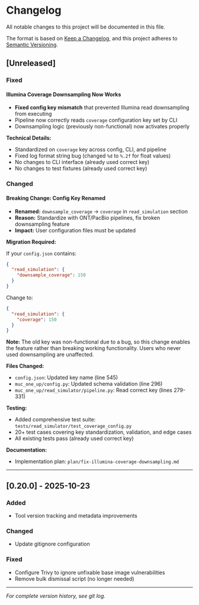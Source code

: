 # Changelog

All notable changes to this project will be documented in this file.

The format is based on [Keep a Changelog](https://keepachangelog.com/en/1.0.0/),
and this project adheres to [Semantic Versioning](https://semver.org/spec/v2.0.0.html).

## [Unreleased]

### Fixed

#### Illumina Coverage Downsampling Now Works

- **Fixed config key mismatch** that prevented Illumina read downsampling from executing
- Pipeline now correctly reads `coverage` configuration key set by CLI
- Downsampling logic (previously non-functional) now activates properly

**Technical Details:**
- Standardized on `coverage` key across config, CLI, and pipeline
- Fixed log format string bug (changed `%d` to `%.2f` for float values)
- No changes to CLI interface (already used correct key)
- No changes to test fixtures (already used correct key)

### Changed

#### Breaking Change: Config Key Renamed

- **Renamed:** `downsample_coverage` → `coverage` in `read_simulation` section
- **Reason:** Standardize with ONT/PacBio pipelines, fix broken downsampling feature
- **Impact:** User configuration files must be updated

**Migration Required:**

If your `config.json` contains:
```json
{
  "read_simulation": {
    "downsample_coverage": 150
  }
}
```

Change to:
```json
{
  "read_simulation": {
    "coverage": 150
  }
}
```

**Note:** The old key was non-functional due to a bug, so this change enables the feature rather than breaking working functionality. Users who never used downsampling are unaffected.

**Files Changed:**
- `config.json`: Updated key name (line 545)
- `muc_one_up/config.py`: Updated schema validation (line 296)
- `muc_one_up/read_simulator/pipeline.py`: Read correct key (lines 279-331)

**Testing:**
- Added comprehensive test suite: `tests/read_simulator/test_coverage_config.py`
- 20+ test cases covering key standardization, validation, and edge cases
- All existing tests pass (already used correct key)

**Documentation:**
- Implementation plan: `plan/fix-illumina-coverage-downsampling.md`

---

## [0.20.0] - 2025-10-23

### Added
- Tool version tracking and metadata improvements

### Changed
- Update gitignore configuration

### Fixed
- Configure Trivy to ignore unfixable base image vulnerabilities
- Remove bulk dismissal script (no longer needed)

---

*For complete version history, see git log.*
